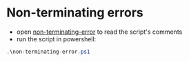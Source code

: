 # Non-terminating errors

- open [non-terminating-error](non-terminating-error.ps1) to read
the script's comments
- run the script in powershell:
```powershell
.\non-terminating-error.ps1
```
